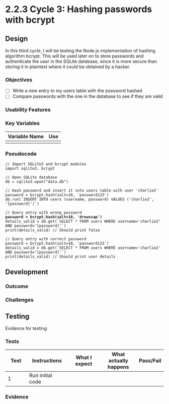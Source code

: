 # 2.2.3 Cycle 3: Hashing passwords with bcrypt

## Design

In this third cycle, I will be testing the Node.js implementation of hashing algorithm bcrypt. This will be used later on to store passwords and authenticate the user in the SQLite database, since it is more secure than storing it in plaintext where it could be obtained by a hacker.&#x20;

### Objectives

* [ ] Write a new entry to my users table with the password hashed
* [ ] Compare passwords with the one in the database to see if they are valid

### Usability Features

### Key Variables

| Variable Name | Use |
| ------------- | --- |
|               |     |

### Pseudocode

<pre><code>// Import SQLite3 and bcrypt modules
import sqlite3, bcrypt

// Open SQLite database
db = sqlite3.open("data.db")

// Hash password and insert it into users table with user 'charlie2'
password = bcrypt.hash(salt=10, 'password123')
db.run(`INSERT INTO users (username, password) VALUES ('charlie2', '[password]')`)

// Query entry with wrong password
<strong>password = bcrypt.hash(salt=10, 'drowssap')
</strong>details_valid = db.get(`SELECT * FROM users WHERE username='charlie2' AND password='[password]'`)
print(details_valid) // Should print false

// Query entry with correct password
password = bcrypt.hash(salt=10, 'password123')
details_valid = db.get(`SELECT * FROM users WHERE username='charlie2' AND password='[password]'`)
print(details_valid) // Should print user details
</code></pre>

## Development

### Outcome



### Challenges



## Testing

Evidence for testing

### Tests

<table><thead><tr><th width="95">Test</th><th width="158">Instructions</th><th width="171">What I expect</th><th width="174">What actually happens</th><th>Pass/Fail</th></tr></thead><tbody><tr><td>1</td><td>Run initial code</td><td></td><td></td><td></td></tr></tbody></table>

### Evidence

